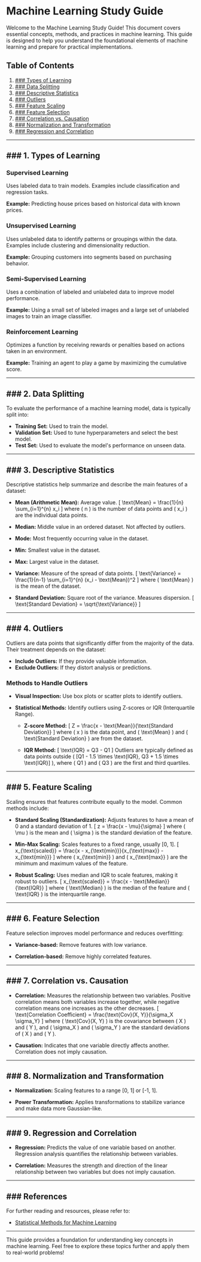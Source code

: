 # Machine Learning Study Guide

Welcome to the Machine Learning Study Guide! This document covers essential concepts, methods, and practices in machine learning. This guide is designed to help you understand the foundational elements of machine learning and prepare for practical implementations.

## Table of Contents

1. [### Types of Learning](#types-of-learning)
2. [### Data Splitting](#data-splitting)
3. [### Descriptive Statistics](#descriptive-statistics)
4. [### Outliers](#outliers)
5. [### Feature Scaling](#feature-scaling)
6. [### Feature Selection](#feature-selection)
7. [### Correlation vs. Causation](#correlation-vs-causation)
8. [### Normalization and Transformation](#normalization-and-transformation)
9. [### Regression and Correlation](#regression-and-correlation)

---

## ### 1. Types of Learning

### Supervised Learning

Uses labeled data to train models. Examples include classification and regression tasks.

**Example:** Predicting house prices based on historical data with known prices.

### Unsupervised Learning

Uses unlabeled data to identify patterns or groupings within the data. Examples include clustering and dimensionality reduction.

**Example:** Grouping customers into segments based on purchasing behavior.

### Semi-Supervised Learning

Uses a combination of labeled and unlabeled data to improve model performance.

**Example:** Using a small set of labeled images and a large set of unlabeled images to train an image classifier.

### Reinforcement Learning

Optimizes a function by receiving rewards or penalties based on actions taken in an environment.

**Example:** Training an agent to play a game by maximizing the cumulative score.

---

## ### 2. Data Splitting

To evaluate the performance of a machine learning model, data is typically split into:

- **Training Set:** Used to train the model.
- **Validation Set:** Used to tune hyperparameters and select the best model.
- **Test Set:** Used to evaluate the model's performance on unseen data.

---

## ### 3. Descriptive Statistics

Descriptive statistics help summarize and describe the main features of a dataset:

- **Mean (Arithmetic Mean):** Average value.
  \[
  \text{Mean} = \frac{1}{n} \sum_{i=1}^{n} x_i
  \]
  where \( n \) is the number of data points and \( x_i \) are the individual data points.

- **Median:** Middle value in an ordered dataset. Not affected by outliers.

- **Mode:** Most frequently occurring value in the dataset.

- **Min:** Smallest value in the dataset.

- **Max:** Largest value in the dataset.

- **Variance:** Measure of the spread of data points.
  \[
  \text{Variance} = \frac{1}{n-1} \sum_{i=1}^{n} (x_i - \text{Mean})^2
  \]
  where \( \text{Mean} \) is the mean of the dataset.

- **Standard Deviation:** Square root of the variance. Measures dispersion.
  \[
  \text{Standard Deviation} = \sqrt{\text{Variance}}
  \]

---

## ### 4. Outliers

Outliers are data points that significantly differ from the majority of the data. Their treatment depends on the dataset:

- **Include Outliers:** If they provide valuable information.
- **Exclude Outliers:** If they distort analysis or predictions.

### Methods to Handle Outliers

- **Visual Inspection:** Use box plots or scatter plots to identify outliers.

- **Statistical Methods:** Identify outliers using Z-scores or IQR (Interquartile Range).

  - **Z-score Method:**
    \[
    Z = \frac{x - \text{Mean}}{\text{Standard Deviation}}
    \]
    where \( x \) is the data point, and \( \text{Mean} \) and \( \text{Standard Deviation} \) are from the dataset.

  - **IQR Method:**
    \[
    \text{IQR} = Q3 - Q1
    \]
    Outliers are typically defined as data points outside \( [Q1 - 1.5 \times \text{IQR}, Q3 + 1.5 \times \text{IQR}] \), where \( Q1 \) and \( Q3 \) are the first and third quartiles.

---

## ### 5. Feature Scaling

Scaling ensures that features contribute equally to the model. Common methods include:

- **Standard Scaling (Standardization):** Adjusts features to have a mean of 0 and a standard deviation of 1.
  \[
  z = \frac{x - \mu}{\sigma}
  \]
  where \( \mu \) is the mean and \( \sigma \) is the standard deviation of the feature.

- **Min-Max Scaling:** Scales features to a fixed range, usually [0, 1].
  \[
  x_{\text{scaled}} = \frac{x - x_{\text{min}}}{x_{\text{max}} - x_{\text{min}}}
  \]
  where \( x_{\text{min}} \) and \( x_{\text{max}} \) are the minimum and maximum values of the feature.

- **Robust Scaling:** Uses median and IQR to scale features, making it robust to outliers.
  \[
  x_{\text{scaled}} = \frac{x - \text{Median}}{\text{IQR}}
  \]
  where \( \text{Median} \) is the median of the feature and \( \text{IQR} \) is the interquartile range.

---

## ### 6. Feature Selection

Feature selection improves model performance and reduces overfitting:

- **Variance-based:** Remove features with low variance.

- **Correlation-based:** Remove highly correlated features.

---

## ### 7. Correlation vs. Causation

- **Correlation:** Measures the relationship between two variables. Positive correlation means both variables increase together, while negative correlation means one increases as the other decreases.
  \[
  \text{Correlation Coefficient} = \frac{\text{Cov}(X, Y)}{\sigma_X \sigma_Y}
  \]
  where \( \text{Cov}(X, Y) \) is the covariance between \( X \) and \( Y \), and \( \sigma_X \) and \( \sigma_Y \) are the standard deviations of \( X \) and \( Y \).

- **Causation:** Indicates that one variable directly affects another. Correlation does not imply causation.

---

## ### 8. Normalization and Transformation

- **Normalization:** Scaling features to a range [0, 1] or [-1, 1].

- **Power Transformation:** Applies transformations to stabilize variance and make data more Gaussian-like.

---

## ### 9. Regression and Correlation

- **Regression:** Predicts the value of one variable based on another. Regression analysis quantifies the relationship between variables.

- **Correlation:** Measures the strength and direction of the linear relationship between two variables but does not imply causation.

---

## ### References

For further reading and resources, please refer to:

- [Statistical Methods for Machine Learning](https://url-shortener-muruga.vercel.app/l6oa5ia)

---

This guide provides a foundation for understanding key concepts in machine learning. Feel free to explore these topics further and apply them to real-world problems!

